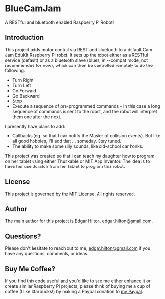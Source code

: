 # BlueCamJam
A RESTful and bluetooth enabled Raspberry Pi Robot!

## Introduction
This project adds motor control via REST and bluetooth to a default Cam Jam EduKit Raspberry Pi robot. It sets up the robot either as a RESTful service (default) or as a bluetooth slave (bluez, in --compat mode, not recommended for now), which can then be controlled remotely to do the following.

- Turn Right
- Turn Left
- Go Forward
- Go Backward
- Stop
- Execute a sequence of pre-programmed commands - In this case a long sequence of commands is sent to the robot, and the robot will interpret them one after the next. 

I presently have plans to add:

- Callbacks (eg. so that I can notify the Master of collision events). But like all good hobbies, I'll add that ... someday. Stay tuned.
- The ability to make some silly sounds, like old-school car honks.

This project was created so that I can teach my daughter how to program on her tablet using either Thunkable or MIT App Inventor.  The idea is to have her use Scratch from her tablet to program this robot. 

## License
This project is governed by the MIT License. All rights reserved.

## Author
The main author for this project is Edgar Hilton, edgar.hilton@gmail.com.

## Questions?
Please don't hesitate to reach out to me, edgar.hilton@gmail.com if you have any questions, comments, or ideas.

## Buy Me Coffee?
If you find this code useful and you'd like to see me either enhance it or create similar Raspberry Pi projects, please think of buying me a cup of coffee (I like Starbucks!) by making a Paypal donation to [my Paypal](http://paypal.com.me/mighty2020).
